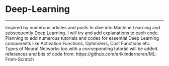 # Deep-Learning

<hr>Inspired by numerous articles and posts to dive into Machine Learning and subsequently Deep Learning. </hr>
I will try and add explanations to each code. 
Planning to add numerous tutorials and codes for essential Deep Learning components like Activation Functions, Optimizers, Cost Functions etc. 
Types of Neural Networks too with a corrseponding tutorial will be added.
referances and bits of code from:
https://github.com/eriklindernoren/ML-From-Scratch
